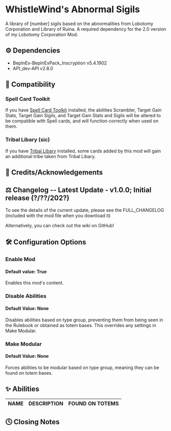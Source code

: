 # WhistleWind's Abnormal Sigils

A library of [number] sigils based on the abnormalities from Lobotomy Corporation and Library of Ruina. A required dependency for the 2.0 version of my Lobotomy Corporation Mod.

## ⚙️ Dependencies
* BepInEx-BepInExPack_Inscryption v5.4.1902
* API_dev-API v2.8.0

## 🔗 Compatibility

### Spell Card Toolkit
If you have [Spell Card Toolkit](https://inscryption.thunderstore.io/package/Infiniscryption/Spell_Card_Toolkit/) installed,
the abilities Scrambler, Target Gain Stats, Target Gain Sigils, and Target Gain Stats and Sigils will be altered to be compatible with Spell cards, and will function correctly when used on them.

### Tribal Libary (sic)
If you have [Tribal Libary](https://inscryption.thunderstore.io/package/Infiniscryption/Spell_Card_Toolkit/) installed,
some cards added by this mod will gain an additional tribe taken from Tribal Libary.

## 💌 Credits/Acknowledgements


## ⚖️ Changelog -- Latest Update - v1.0.0; Initial release (?/??/202?)
To see the details of the current update, please see the FULL_CHANGELOG (included with the mod file when you download it)

Alternatively, you can check out the wiki on GitHub!

## 🛠️ Configuration Options

### Enable Mod
#### Default value: True
Enables this mod's content.

### Disable Abilities
#### Default Value: None
Disables abilities based on type group, preventing them from being seen in the Rulebook or obtained as totem bases.
This overrides any settings in Make Modular.

### Make Modular
#### Default Value: None
Forces abilities to be modular based on type group, meaning they can be found on totem bases.

## ✨ Abilities

|NAME|DESCRIPTION|FOUND ON TOTEMS|
|:-|:-|:-:|

## 🕓 Closing Notes

